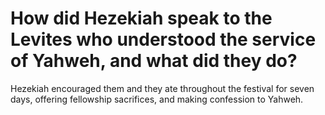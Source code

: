 # How did Hezekiah speak to the Levites who understood the service of Yahweh, and what did they do?

Hezekiah encouraged them and they ate throughout the festival for seven days, offering fellowship sacrifices, and making confession to Yahweh. 